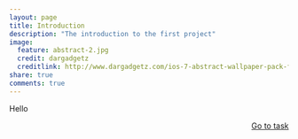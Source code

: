 ```yaml
---
layout: page
title: Introduction
description: "The introduction to the first project"
image:
  feature: abstract-2.jpg
  credit: dargadgetz
  creditlink: http://www.dargadgetz.com/ios-7-abstract-wallpaper-pack-for-iphone-5-and-ipod-touch-retina/
share: true
comments: true
---
```

Hello







<div style="float: right"> 
<a href="{{ site.url }}/leisure-hospitality/project/task/" class="btn">Go to task</a>
</div>

